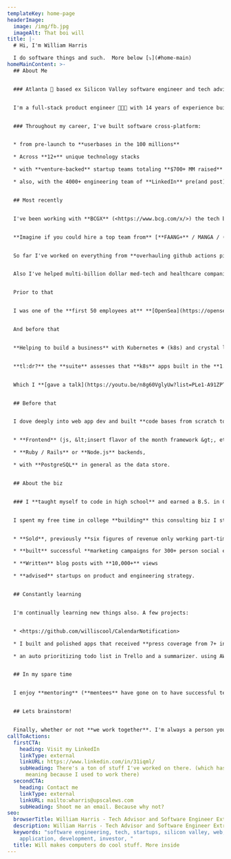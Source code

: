 ```yaml
---
templateKey: home-page
headerImage:
  image: /img/fb.jpg
  imageAlt: That boi will
title: |-
  # Hi, I'm William Harris

  I do software things and such.  More below [⤵️](#home-main)
homeMainContent: >-
  ## About Me


  ### Atlanta 🌆 based ex Silicon Valley software engineer and tech advisor


  I'm a full-stack product engineer 👨🏿‍🔬 with 14 years of experience building software primarily on the web and mobile at scale for Silicon Valley Tech Giants (ex-[LinkedIn](https://www.linkedin.com/)), VC backed startups (ex-[OpenSea](https://opensea.io/)), and Open Source Projects ([cncf/cnf-testsuite](https://github.com/cncf/cnf-testsuite/)).


  ### Throughout my career, I've built software cross-platform:


  * from pre-launch to **userbases in the 100 millions** 

  * Across **12+** unique technology stacks 

  * with **venture-backed** startup teams totaling **$700+ MM raised** from 2 person seed stage to 100s at Series D.

  * also, with the 4000+ engineering team of **LinkedIn** pre(and post) MSFT acquisition.


  ## Most recently


  I've been working with **BCGX** (<https://www.bcg.com/x/>) the tech build and design unit of **[BCG](https://en.wikipedia.org/wiki/Big_Three_(management_consultancies))**. 


  **Imagine if you could hire a top team from** [**FAANG+** / MANGA / (your fav acronym)](https://en.wikipedia.org/wiki/Big_Tech) to help overhaul your tech stack or improve your products from design to scalability. **That's this team.**


  So far I've worked on everything from **overhauling github actions pipelines for a multi-billion dollar energy company's** mobile apps to **leading a team building a weekly sentiment analysis pipeline for a graph database of the entire energy economy**. (Which I later presented to an executive department of the federal government.)


  Also I've helped multi-billion dollar med-tech and healthcare companies **build and scale critical care distributed systems** and **led an internal BCGX team to build one of the companies first multi agent Generative AI Applications** to power content generation.


  Prior to that


  I was one of the **first 50 employees at** **[OpenSea](https://opensea.io/)** where I built the **[foundations of social integrations](https://twitter.com/opensea/status/1473416243688480779)** with **Twitter, Instagram, and Discord** among other social networks **for all NFT collections and accounts** on the service. I also designed and deployed the pioneering **social media metadata service backend that powers trust an safety analytics** based on imported social profiles (i.e. a users follower count and other metrics) among other projects


  And before that


  **Helping to build a business** with Kubernetes ☸ (k8s) and crystal lang as a **founding core maintainer** of the open source [ **https://github.com/cncf/cnf-testsuite/**](https://github.com/lfn-cnti/testsuite) **a project currently with over ~175 stars on github** 


  **tl:dr?** the **suite** assesses that **k8s** apps built in the **1.74 trillion telecom 📞📱☎️📡 industry can scale** for the **CNCF** whose members include **Google and Amazon** among other cloud giants [https://www.**cncf**.io/about/members/](https://www.cncf.io/about/members/)


  Which I **[gave a talk](https://youtu.be/n8g60VglyUw?list=PLe1-A91ZPTpAhkbyQSFbF5DdZEFhlMxEL&t=694)** about at the **[2021 Crystal 1.0 Conference](https://crystal-lang.org/conference/)**


  ## Before that


  I dove deeply into web app dev and built **code bases from scratch to 100,000s+** lines of code 💻 on 


  * **Frontend** (js, &lt;insert flavor of the month framework &gt;, etc.)  

  * **Ruby / Rails** or **Node.js** backends, 

  * with **PostgreSQL** in general as the data store.


  ## About the biz


  ### I **taught myself to code in high school** and earned a B.S. in Computer Science from **Georgia Tech**.


  I spent my free time in college **building** this consulting biz I still operate today on the side. So I bring value from **ideation to launch and beyond** since **I've worn many hats** and empathize with other roles in a business. I've 


  * **Sold**, previously **six figures of revenue only working part-time** as an independent and now help close **7 figure deals with a team**.

  * **built** successful **marketing campaigns for 300+ person social events** in San Francisco

  * **Written** blog posts with **10,000+** views

  * **advised** startups on product and engineering strategy. 


  ## Constantly learning


  I'm continually learning new things also. A few projects:


  * <https://github.com/williscool/CalendarNotification>

  * I built and polished apps that received **press coverage from 7+ internationally recognized news outlets** and were downloaded over **80,000** times in around **70+ countries** 

  * an auto prioritizing todo list in Trello and a summarizer. using AWS lambda, the serverless framework, and the Trello api 


  ## In my spare time


  I enjoy **mentoring** (**mentees** have gone on to have successful tech careers and **even raise Venture Capital**). 


  ## Lets brainstorm!


  Finally, whether or not **we work together**. I'm always a person you can **reach out to and brainstorm** on challenging technical problems.
callToActions:
  firstCTA:
    heading: Visit my LinkedIn
    linkType: external
    linkURL: https://www.linkedin.com/in/31iqml/
    subHeading: There's a ton of stuff I've worked on there. (which has double
      meaning because I used to work there)
  secondCTA:
    heading: Contact me
    linkType: external
    linkURL: mailto:wharris@upscalews.com
    subHeading: Shoot me an email. Because why not?
seo:
  browserTitle: William Harris - Tech Advisor and Software Engineer Extraordinaire
  description: William Harris - Tech Advisor and Software Engineer Extraordinaire
  keywords: "software engineering, tech, startups, silicon valley, web, mobile,
    application, development, investor, "
  title: Will makes computers do cool stuff. More inside
---
```

